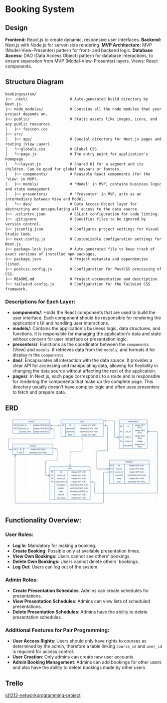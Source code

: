 # Booking System

## Design 

**Frontend:** React.js to create dynamic, responsive user interfaces.
**Backend:** Next.js with Node.js for server-side rendering.
**MVP Architecture:** MVP (Model-View-Presenter) pattern for front- and backend logic.
**Database Access:** DAO (Data Access Object) pattern for database interactions, to ensure separation from MVP (Model-View-Presenter) layers.
Views: React components.

## Structure Diagram

```
bookingsystem/
├── .next/                   # Auto-generated build directory by Next.js.
├── node_modules/            # Contains all the node modules that your project depends on.
├── public/                  # Static assets like images, icons, and any public resources.
│   ├── favicon.ico
├── src/
│   ├── app/                 # Special directory for Next.js pages and routing (View Layer).
│   └──globals.css           # Global CSS
│   └──page.js               # The entry point for application's homepage.
│   └──layout.js             # Shared UI for a segment and its children. Can be good for global navbars or footers.
│   ├── components/          # Reusable React components (for the 'View' in MVP).
│   ├── models/              # 'Model' in MVP, contains business logic and state management.
│   ├── presenters/          # 'Presenter' in MVP, acts as an intermediary between View and Model.
│   └── dao/                 # Data Access Object layer for abstracting and encapsulating all access to the data source.
├── .eslintrc.json           # ESLint configuration for code linting.
├── .gitignore               # Specifies files to be ignored by version control.
├── jsconfig.json            # Configures project settings for Visual Studio Code.
├── next.config.js           # Customizable configuration settings for Next.js.
├── package-lock.json        # Auto-generated file to keep track of exact versions of installed npm packages.
├── package.json             # Project metadata and dependencies listed.
├── postcss.config.js        # Configuration for PostCSS processing of CSS.
├── README.md                # Project documentation and description.
└── tailwind.config.js       # Configuration for the Tailwind CSS framework.
```

### Descriptions for Each Layer:

- **components/**: Holds the React components that are used to build the user interface. Each component should be responsible for rendering the application's UI and handling user interactions.
- **models/**: Contains the application's business logic, data structures, and functions. It is responsible for managing the application's data and state without concern for user interface or presentation logic.
- **presenters/**: Functions as the coordinator between the `components` (View) and `models`. It retrieves data from the `models`, and formats it for display in the `components`.
- **dao/**: Encapsulates all interaction with the data source. It provides a clear API for accessing and manipulating data, allowing for flexibility in changing the data source without affecting the rest of the application.
- **pages/**: In Next.js, each page corresponds to a route and is responsible for rendering the components that make up the complete page. This directory usually doesn't have complex logic and often uses presenters to fetch and prepare data.



## ERD

![ERD](ERD.png)

## Functionality Overview:

### User Roles:
- **Log In**: Mandatory for making a booking.
- **Create Booking**: Possible only at available presentation times.
- **View Own Bookings**: Users cannot see others' bookings.
- **Delete Own Bookings**: Users cannot delete others' bookings.
- **Log Out**: Users can log out of the system.

### Admin Roles:
- **Create Presentation Schedules**: Admins can create schedules for presentations.
- **View Presentation Schedules**: Admins can view lists of scheduled presentations.
- **Delete Presentation Schedules**: Admins have the ability to delete presentation schedules.

### Additional Features for Pair Programming:
- **User Access Rights**: Users should only have rights to courses as determined by the admin, therefore a table linking `course_id` and `user_id` is required for access control.
- **User Creation**: Only admins can create new user accounts.
- **Admin Booking Management**: Admins can add bookings for other users and also have the ability to delete bookings made by other users.


## Trello

[id1212-networkprogramming-project](https://trello.com/b/zVdjFYxZ/id1212-networkprogramming-project)

